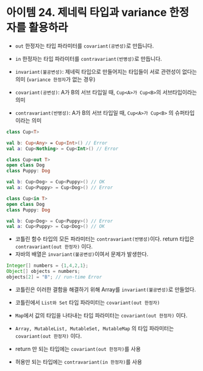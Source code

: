 # 아이템 24. 제네릭 타입과 variance 한정자를 활용하라


- `out` 한정자는 타입 파라미터를 `covariant(공변성)`로 만듭니다.
- `in` 한정자는 타입 파라미터를 `contravariant(반병성)`로 만듭니다.


- `invariant(불공변성)`: 제네릭 타입으로 만들어지는 타입들이 서로 관련성이 없다는 의미 (`variance 한정자`가 없는 경우)
- `covariant(공변성)`: A가 B의 서브 타입일 때, `Cup<A>가 Cup<B>`의 서브타입이라는 의미 
- `contravariant(반병성)`: A가 B의 서브 타입일 때, `Cup<A>가 Cup<B>` 의 슈퍼타입이라는 의미

```kotlin
class Cup<T>

val b: Cup<Any> = Cup<Int>() // Error 
val a: Cup<Nothing> = Cup<Int>() // Error
```

```kotlin
class Cup<out T>
open class Dog
class Puppy: Dog

val b: Cup<Dog> = Cup<Puppy>() // OK 
val a: Cup<Puppy> = Cup<Dog>() // Error
```

```kotlin
class Cup<in T>
open class Dog
class Puppy: Dog

val b: Cup<Dog> = Cup<Puppy>() // Error
val a: Cup<Puppy> = Cup<Dog>() // OK
```

- 코틀린 함수 타입의 모든 파라미터는 `contravariant(반병성)`이다. return 타입은 `contravariant(out 한정자)` 이다. 
- 자바의 배열은 `invariant(불공변성)`이여서 문제가 발생한다.
```java
Integer[] numbers = {1,4,2,1};
Object[] objects = numbers;
objects[2] = "B"; // run-time Error
```
- 코틀린은 이러한 결함을 해결하기 위해 Array를 `invariant(불공변성)`로 만들었다.


- 코틀린에서 `List와 Set` 타입 파라미터는 `covariant(out 한정자)`
- `Map`에서 값의 타입을 나타내는 타입 파라미터는 `covariant(out 한정자)` 이다.
- `Array, MutableList, MutableSet, MutableMap` 의 타입 파라미터는 `covariant(out 한정자)` 이다.
- return 만 되는 타입에는 `covariant(out 한정자)`를 사용
- 허용만 되는 타입에는 `contravariant(in 한정자)`를 사용